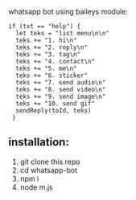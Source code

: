 whatsapp bot using baileys module:

```
if (txt == "help") {
  let teks = "list menu\n\n"
  teks += "1. hi\n"
  teks += "2. reply\n"
  teks += "3. tag\n"
  teks += "4. contact\n"
  teks += "5. me\n"
  teks += "6. sticker"
  teks += "7. send audio\n"
  teks += "8. send video\n"
  teks += "9. send image\n"
  teks += "10. send gif"
  sendReply(toId, teks)
 }
 ```
 
## installation:
1. git clone this repo
2. cd whatsapp-bot
3. npm i
4. node m.js
